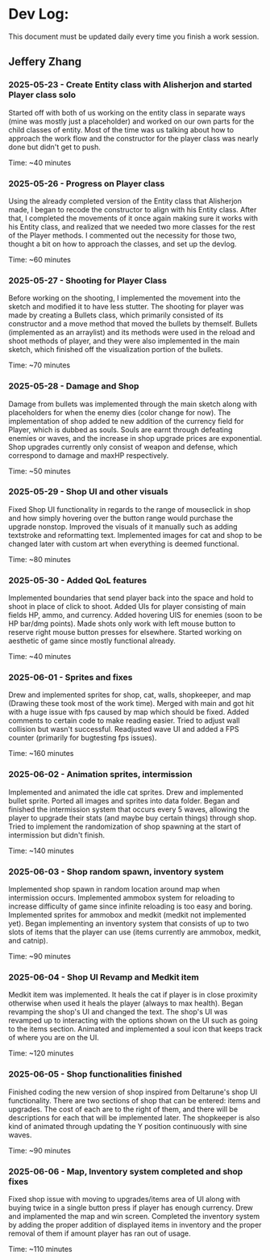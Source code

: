 # Dev Log:

This document must be updated daily every time you finish a work session.

## Jeffery Zhang

### 2025-05-23 - Create Entity class with Alisherjon and started Player class solo
Started off with both of us working on the entity class in separate ways (mine was mostly just a placeholder) and worked on our own parts for the child classes of entity. Most of the time was us talking about how to approach the work flow and the constructor for the player class was nearly done but didn't get to push.

Time: ~40 minutes

### 2025-05-26 - Progress on Player class
Using the already completed version of the Entity class that Alisherjon made, I began to recode the constructor to align with his Entity class. After that, I completed the movements of it once again making sure it works with his Entity class, and realized that we needed two more classes for the rest of the Player methods. I commented out the necessity for those two, thought a bit on how to approach the classes, and set up the devlog.

Time: ~60 minutes

### 2025-05-27 - Shooting for Player Class
Before working on the shooting, I implemented the movement into the sketch and modified it to have less stutter. The shooting for player was made by creating a Bullets class, which primarily consisted of its constructor and a move method that moved the bullets by themself. Bullets (implemented as an arraylist) and its methods were used in the reload and shoot methods of player, and they were also implemented in the main sketch, which finished off the visualization portion of the bullets.

Time: ~70 minutes

### 2025-05-28 - Damage and Shop
Damage from bullets was implemented through the main sketch along with placeholders for when the enemy dies (color change for now). The implementation of shop added te new addition of the currency field for Player, which is dubbed as souls. Souls are earnt through defeating enemies or waves, and the increase in shop upgrade prices are exponential. Shop upgrades currently only consist of weapon and defense, which correspond to damage and maxHP respectively.

Time: ~50 minutes

### 2025-05-29 - Shop UI and other visuals
Fixed Shop UI functionality in regards to the range of mouseclick in shop and how simply hovering over the button range would purchase the upgrade nonstop. Improved the visuals of it manually such as adding textstroke and reformatting text. Implemented images for cat and shop to be changed later with custom art when everything is deemed functional.

Time: ~80 minutes

### 2025-05-30 - Added QoL features
Implemented boundaries that send player back into the space and hold to shoot in place of click to shoot. Added UIs for player consisting of main fields HP, ammo, and currency. Added hovering UIS for enemies (soon to be HP bar/dmg points). Made shots only work with left mouse button to reserve right mouse button presses for elsewhere. Started working on aesthetic of game since mostly functional already.

Time: ~40 minutes

### 2025-06-01 - Sprites and fixes
Drew and implemented sprites for shop, cat, walls, shopkeeper, and map (Drawing these took most of the work time). Merged with main and got hit with a huge issue with fps caused by map which should be fixed. Added comments to certain code to make reading easier. Tried to adjust wall collision but wasn't successful. Readjusted wave UI and added a FPS counter (primarily for bugtesting fps issues).

Time: ~160 minutes

### 2025-06-02 - Animation sprites, intermission
Implemented and animated the idle cat sprites. Drew and implemented bullet sprite. Ported all images and sprites into data folder. Began and finished the intermission system that occurs every 5 waves, allowing the player to upgrade their stats (and maybe buy certain things) through shop. Tried to implement the randomization of shop spawning at the start of intermission but didn't finish.

Time: ~140 minutes

### 2025-06-03 - Shop random spawn, inventory system
Implemented shop spawn in random location around map when intermission occurs. Implemented ammobox system for reloading to increase difficulty of game since infinite reloading is too easy and boring. Implemented sprites for ammobox and medkit (medkit not implemented yet). Began implementing an inventory system that consists of up to two slots of items that the player can use (items currently are ammobox, medkit, and catnip).

Time: ~90 minutes

### 2025-06-04 - Shop UI Revamp and Medkit item
Medkit item was implemented. It heals the cat if player is in close proximity otherwise when used it heals the player (always to max health). Began revamping the shop's UI and changed the text. The shop's UI was revamped up to interacting with the options shown on the UI such as going to the items section. Animated and implemented a soul icon that keeps track of where you are on the UI.

Time: ~120 minutes

### 2025-06-05 - Shop functionalities finished
Finished coding the new version of shop inspired from Deltarune's shop UI functionality. There are two sections of shop that can be entered: items and upgrades. The cost of each are to the right of them, and there will be descriptions for each that will be implemented later. The shopkeeper is also kind of animated through updating the Y position continuously with sine waves.

Time: ~90 minutes

### 2025-06-06 - Map, Inventory system completed and shop fixes
Fixed shop issue with moving to upgrades/items area of UI along with buying twice in a single button press if player has enough currency. Drew and implamented the map and win screen. Completed the inventory system by adding the proper addition of displayed items in inventory and the proper removal of them if amount player has ran out of usage.

Time: ~110 minutes

